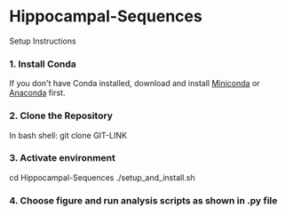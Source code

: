 # Hippocampal-Sequences
Setup Instructions

### 1. Install Conda

If you don't have Conda installed, download and install [Miniconda](https://docs.conda.io/en/latest/miniconda.html) or [Anaconda](https://www.anaconda.com/products/distribution) first.

### 2. Clone the Repository

In bash shell:
git clone GIT-LINK

### 3. Activate environment

cd Hippocampal-Sequences
./setup_and_install.sh

### 4. Choose figure and run analysis scripts as shown in .py file

